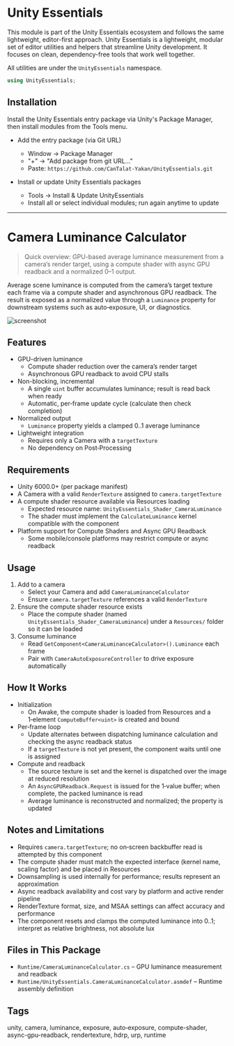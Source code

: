 # Unity Essentials

This module is part of the Unity Essentials ecosystem and follows the same lightweight, editor-first approach.
Unity Essentials is a lightweight, modular set of editor utilities and helpers that streamline Unity development. It focuses on clean, dependency-free tools that work well together.

All utilities are under the `UnityEssentials` namespace.

```csharp
using UnityEssentials;
```

## Installation

Install the Unity Essentials entry package via Unity's Package Manager, then install modules from the Tools menu.

- Add the entry package (via Git URL)
    - Window → Package Manager
    - "+" → "Add package from git URL…"
    - Paste: `https://github.com/CanTalat-Yakan/UnityEssentials.git`

- Install or update Unity Essentials packages
    - Tools → Install & Update UnityEssentials
    - Install all or select individual modules; run again anytime to update

---

# Camera Luminance Calculator

> Quick overview: GPU-based average luminance measurement from a camera’s render target, using a compute shader with async GPU readback and a normalized 0–1 output.

Average scene luminance is computed from the camera’s target texture each frame via a compute shader and asynchronous GPU readback. The result is exposed as a normalized value through a `Luminance` property for downstream systems such as auto‑exposure, UI, or diagnostics.

![screenshot](Documentation/Screenshot.png)

## Features
- GPU-driven luminance
  - Compute shader reduction over the camera’s render target
  - Asynchronous GPU readback to avoid CPU stalls
- Non-blocking, incremental
  - A single `uint` buffer accumulates luminance; result is read back when ready
  - Automatic, per‑frame update cycle (calculate then check completion)
- Normalized output
  - `Luminance` property yields a clamped 0..1 average luminance
- Lightweight integration
  - Requires only a Camera with a `targetTexture`
  - No dependency on Post‑Processing

## Requirements
- Unity 6000.0+ (per package manifest)
- A Camera with a valid `RenderTexture` assigned to `camera.targetTexture`
- A compute shader resource available via Resources loading
  - Expected resource name: `UnityEssentials_Shader_CameraLuminance`
  - The shader must implement the `CalculateLuminance` kernel compatible with the component
- Platform support for Compute Shaders and Async GPU Readback
  - Some mobile/console platforms may restrict compute or async readback

## Usage
1) Add to a camera
   - Select your Camera and add `CameraLuminanceCalculator`
   - Ensure `camera.targetTexture` references a valid `RenderTexture`
2) Ensure the compute shader resource exists
   - Place the compute shader (named `UnityEssentials_Shader_CameraLuminance`) under a `Resources/` folder so it can be loaded
3) Consume luminance
   - Read `GetComponent<CameraLuminanceCalculator>().Luminance` each frame
   - Pair with `CameraAutoExposureController` to drive exposure automatically

## How It Works
- Initialization
  - On Awake, the compute shader is loaded from Resources and a 1‑element `ComputeBuffer<uint>` is created and bound
- Per‑frame loop
  - Update alternates between dispatching luminance calculation and checking the async readback status
  - If a `targetTexture` is not yet present, the component waits until one is assigned
- Compute and readback
  - The source texture is set and the kernel is dispatched over the image at reduced resolution
  - An `AsyncGPUReadback.Request` is issued for the 1‑value buffer; when complete, the packed luminance is read
  - Average luminance is reconstructed and normalized; the property is updated

## Notes and Limitations
- Requires `camera.targetTexture`; no on‑screen backbuffer read is attempted by this component
- The compute shader must match the expected interface (kernel name, scaling factor) and be placed in Resources
- Downsampling is used internally for performance; results represent an approximation
- Async readback availability and cost vary by platform and active render pipeline
- RenderTexture format, size, and MSAA settings can affect accuracy and performance
- The component resets and clamps the computed luminance into 0..1; interpret as relative brightness, not absolute lux

## Files in This Package
- `Runtime/CameraLuminanceCalculator.cs` – GPU luminance measurement and readback
- `Runtime/UnityEssentials.CameraLuminanceCalculator.asmdef` – Runtime assembly definition

## Tags
unity, camera, luminance, exposure, auto‑exposure, compute-shader, async-gpu-readback, rendertexture, hdrp, urp, runtime
